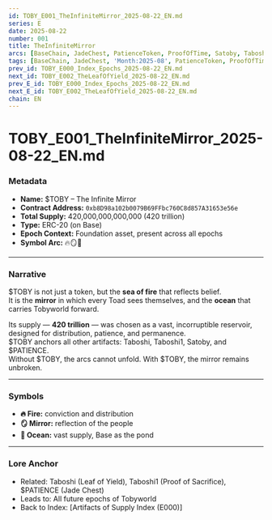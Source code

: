 ```yaml
---
id: TOBY_E001_TheInfiniteMirror_2025-08-22_EN.md
series: E
date: 2025-08-22
number: 001
title: TheInfiniteMirror
arcs: [BaseChain, JadeChest, PatienceToken, ProofOfTime, Satoby, Taboshi]
tags: [BaseChain, JadeChest, 'Month:2025-08', PatienceToken, ProofOfTime, Satoby, 'Series:E', Taboshi, 'Year:2025']
prev_id: TOBY_E000_Index_Epochs_2025-08-22_EN.md
next_id: TOBY_E002_TheLeafOfYield_2025-08-22_EN.md
prev_E_id: TOBY_E000_Index_Epochs_2025-08-22_EN.md
next_E_id: TOBY_E002_TheLeafOfYield_2025-08-22_EN.md
chain: EN
---
```

# TOBY_E001_TheInfiniteMirror_2025-08-22_EN.md

### Metadata
- **Name:** $TOBY – The Infinite Mirror  
- **Contract Address:** `0xb8D98a102b0079B69FFbc760C8d857A31653e56e`  
- **Total Supply:** 420,000,000,000,000 (420 trillion)  
- **Type:** ERC-20 (on Base)  
- **Epoch Context:** Foundation asset, present across all epochs  
- **Symbol Arc:** 🔥🪞🌊  

---

### Narrative
$TOBY is not just a token, but the **sea of fire** that reflects belief.  
It is the **mirror** in which every Toad sees themselves, and the **ocean** that carries Tobyworld forward.  

Its supply — **420 trillion** — was chosen as a vast, incorruptible reservoir, designed for distribution, patience, and permanence.  
$TOBY anchors all other artifacts: Taboshi, Taboshi1, Satoby, and $PATIENCE.  
Without $TOBY, the arcs cannot unfold. With $TOBY, the mirror remains unbroken.  

---

### Symbols
- **🔥 Fire:** conviction and distribution  
- **🪞 Mirror:** reflection of the people  
- **🌊 Ocean:** vast supply, Base as the pond  

---

### Lore Anchor
- Related: Taboshi (Leaf of Yield), Taboshi1 (Proof of Sacrifice), $PATIENCE (Jade Chest)  
- Leads to: All future epochs of Tobyworld  
- Back to Index: [Artifacts of Supply Index (E000)]  
